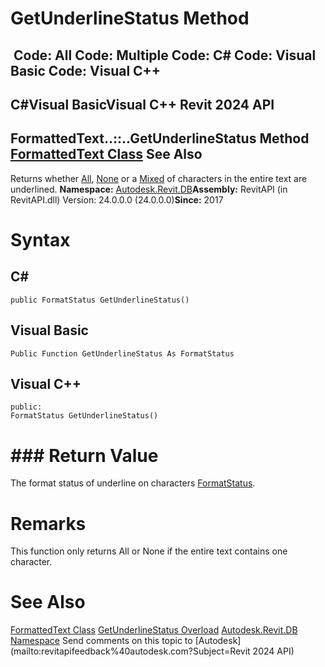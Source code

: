 # GetUnderlineStatus Method

﻿
 Code: All Code: Multiple Code: C# Code: Visual Basic Code: Visual C++   
---  
C#Visual BasicVisual C++
Revit 2024 API  
---  
FormattedText..::..GetUnderlineStatus Method   
[FormattedText Class](79a92343-2342-8325-1b51-f12c4fb05481.md "FormattedText Class") See Also  
---  
Returns whether [All](81333f80-2181-8faa-9c1e-cadcda7f3b5e.md "FormatStatus Enumeration"), [None](81333f80-2181-8faa-9c1e-cadcda7f3b5e.md "FormatStatus Enumeration") or a [Mixed](81333f80-2181-8faa-9c1e-cadcda7f3b5e.md "FormatStatus Enumeration") of characters in the entire text are underlined. 
**Namespace:** [Autodesk.Revit.DB](87546ba7-461b-c646-cbb1-2cb8f5bff8b2.md "Autodesk.Revit.DB Namespace")**Assembly:** RevitAPI (in RevitAPI.dll) Version: 24.0.0.0 (24.0.0.0)**Since:** 2017 
# Syntax
C#  
---  
```text
public FormatStatus GetUnderlineStatus()
```
  
Visual Basic  
---  
```text
Public Function GetUnderlineStatus As FormatStatus
```
  
Visual C++  
---  
```text
public:
FormatStatus GetUnderlineStatus()
```
  
# ### Return Value
The format status of underline on characters [FormatStatus](81333f80-2181-8faa-9c1e-cadcda7f3b5e.md "FormatStatus Enumeration"). 
# Remarks
This function only returns All or None if the entire text contains one character. 
# See Also
[FormattedText Class](79a92343-2342-8325-1b51-f12c4fb05481.md "FormattedText Class")
[GetUnderlineStatus Overload](9148fde8-c686-f2ac-90ab-6be4e6c854e6.md "GetUnderlineStatus Method")
[Autodesk.Revit.DB Namespace](87546ba7-461b-c646-cbb1-2cb8f5bff8b2.md "Autodesk.Revit.DB Namespace")
Send comments on this topic to [Autodesk](mailto:revitapifeedback%40autodesk.com?Subject=Revit 2024 API)